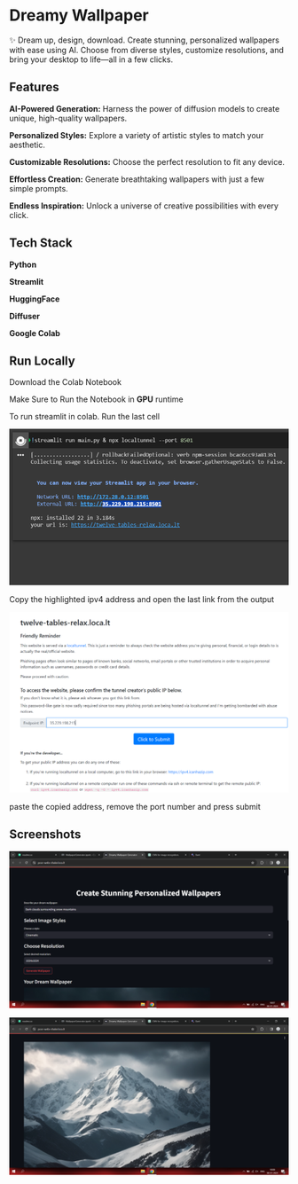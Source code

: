 
# Dreamy Wallpaper

✨ Dream up, design, download. Create stunning, personalized wallpapers with ease using AI. Choose from diverse styles, customize resolutions, and bring your desktop to life—all in a few clicks.


## Features

**AI-Powered Generation:** Harness the power of diffusion models to create unique, high-quality wallpapers.

**Personalized Styles:** Explore a variety of artistic styles to match your aesthetic.

**Customizable Resolutions:** Choose the perfect resolution to fit any device.

**Effortless Creation:** Generate breathtaking wallpapers with just a few simple prompts.

**Endless Inspiration:** Unlock a universe of creative possibilities with every click.


## Tech Stack

**Python**

**Streamlit**

**HuggingFace**

**Diffuser**

**Google Colab**

## Run Locally

Download the Colab Notebook

Make Sure to Run the Notebook in **GPU** runtime

To run streamlit in colab.
Run the last cell

![Screenshot 1](screenshots/Screenshot_1.png)

Copy the highlighted ipv4 address and open the last link from the output

![Screenshot 2](screenshots/Screenshot_2.png)

paste the copied address, remove the port number and press submit


## Screenshots

![App Screenshot](screenshots/Screenshot_3.png)

![App Screenshot](screenshots/Screenshot_4.png)
